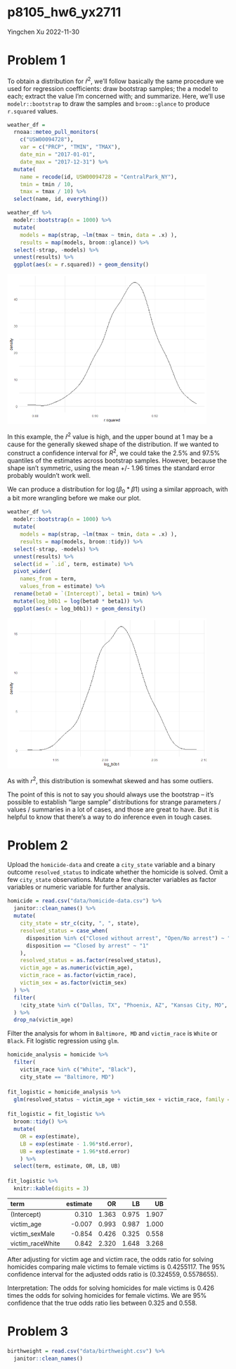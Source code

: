p8105_hw6_yx2711
================
Yingchen Xu
2022-11-30

# Problem 1

To obtain a distribution for $\hat{r}^2$, we’ll follow basically the
same procedure we used for regression coefficients: draw bootstrap
samples; the a model to each; extract the value I’m concerned with; and
summarize. Here, we’ll use `modelr::bootstrap` to draw the samples and
`broom::glance` to produce `r.squared` values.

``` r
weather_df = 
  rnoaa::meteo_pull_monitors(
    c("USW00094728"),
    var = c("PRCP", "TMIN", "TMAX"), 
    date_min = "2017-01-01",
    date_max = "2017-12-31") %>%
  mutate(
    name = recode(id, USW00094728 = "CentralPark_NY"),
    tmin = tmin / 10,
    tmax = tmax / 10) %>%
  select(name, id, everything())
```

``` r
weather_df %>% 
  modelr::bootstrap(n = 1000) %>% 
  mutate(
    models = map(strap, ~lm(tmax ~ tmin, data = .x) ),
    results = map(models, broom::glance)) %>% 
  select(-strap, -models) %>% 
  unnest(results) %>% 
  ggplot(aes(x = r.squared)) + geom_density()
```

<img src="p8105_hw6_yx2711_files/figure-gfm/unnamed-chunk-1-1.png" width="90%" />

In this example, the $\hat{r}^2$ value is high, and the upper bound at 1
may be a cause for the generally skewed shape of the distribution. If we
wanted to construct a confidence interval for $R^2$, we could take the
2.5% and 97.5% quantiles of the estimates across bootstrap samples.
However, because the shape isn’t symmetric, using the mean +/- 1.96
times the standard error probably wouldn’t work well.

We can produce a distribution for $\log(\beta_0 * \beta1)$ using a
similar approach, with a bit more wrangling before we make our plot.

``` r
weather_df %>% 
  modelr::bootstrap(n = 1000) %>% 
  mutate(
    models = map(strap, ~lm(tmax ~ tmin, data = .x) ),
    results = map(models, broom::tidy)) %>% 
  select(-strap, -models) %>% 
  unnest(results) %>% 
  select(id = `.id`, term, estimate) %>% 
  pivot_wider(
    names_from = term, 
    values_from = estimate) %>% 
  rename(beta0 = `(Intercept)`, beta1 = tmin) %>% 
  mutate(log_b0b1 = log(beta0 * beta1)) %>% 
  ggplot(aes(x = log_b0b1)) + geom_density()
```

<img src="p8105_hw6_yx2711_files/figure-gfm/unnamed-chunk-2-1.png" width="90%" />

As with $r^2$, this distribution is somewhat skewed and has some
outliers.

The point of this is not to say you should always use the bootstrap –
it’s possible to establish “large sample” distributions for strange
parameters / values / summaries in a lot of cases, and those are great
to have. But it is helpful to know that there’s a way to do inference
even in tough cases.

# Problem 2

Upload the `homicide-data` and create a `city_state` variable and a
binary outcome `resolved_status` to indicate whether the homicide is
solved. Omit a few `city_state` observations. Mutate a few character
variables as factor variables or numeric variable for further analysis.

``` r
homicide = read.csv("data/homicide-data.csv") %>% 
  janitor::clean_names() %>% 
  mutate(
    city_state = str_c(city, ", ", state),
    resolved_status = case_when(
      disposition %in% c("Closed without arrest", "Open/No arrest") ~ "0",
      disposition == "Closed by arrest" ~ "1"
    ),
    resolved_status = as.factor(resolved_status),
    victim_age = as.numeric(victim_age),
    victim_race = as.factor(victim_race),
    victim_sex = as.factor(victim_sex)
  ) %>% 
  filter(
    !city_state %in% c("Dallas, TX", "Phoenix, AZ", "Kansas City, MO", "Tulsa, AL")
  ) %>% 
  drop_na(victim_age)
```

Filter the analysis for whom in `Baltimore, MD` and `victim_race` is
`White` or `Black`. Fit logistic regression using `glm`.

``` r
homicide_analysis = homicide %>% 
  filter(
    victim_race %in% c("White", "Black"),
    city_state == "Baltimore, MD")

fit_logistic = homicide_analysis %>% 
  glm(resolved_status ~ victim_age + victim_sex + victim_race, family = binomial(), data = .)
  
fit_logistic = fit_logistic %>% 
  broom::tidy() %>% 
  mutate(
    OR = exp(estimate),
    LB = exp(estimate - 1.96*std.error),
    UB = exp(estimate + 1.96*std.error)
    ) %>% 
  select(term, estimate, OR, LB, UB) 

fit_logistic %>% 
  knitr::kable(digits = 3)
```

| term             | estimate |    OR |    LB |    UB |
|:-----------------|---------:|------:|------:|------:|
| (Intercept)      |    0.310 | 1.363 | 0.975 | 1.907 |
| victim_age       |   -0.007 | 0.993 | 0.987 | 1.000 |
| victim_sexMale   |   -0.854 | 0.426 | 0.325 | 0.558 |
| victim_raceWhite |    0.842 | 2.320 | 1.648 | 3.268 |

After adjusting for victim age and victim race, the odds ratio for
solving homicides comparing male victims to female victims is 0.4255117.
The 95% confidence interval for the adjusted odds ratio is (0.324559,
0.5578655).

Interpretation: The odds for solving homicides for male victims is 0.426
times the odds for solving homicides for female victims. We are 95%
confidence that the true odds ratio lies between 0.325 and 0.558.

# Problem 3

``` r
birthweight = read.csv("data/birthweight.csv") %>% 
  janitor::clean_names()
```

